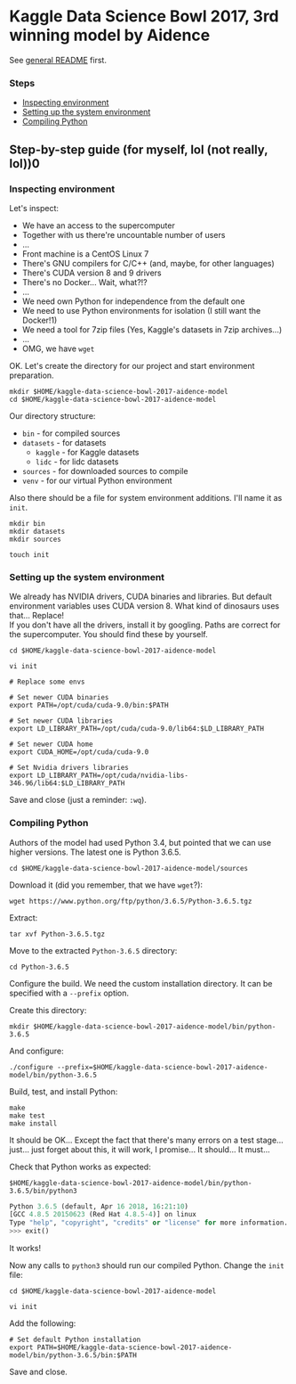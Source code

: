 # Kaggle Data Science Bowl 2017, 3rd winning model by Aidence

See [general README](../README.md) first.

### Steps

* [Inspecting environment](#inspecting-environment)
* [Setting up the system environment](#setting-up-the-system-environment)
* [Compiling Python](#compiling-python)

## Step-by-step guide (for myself, lol (not really, lol))0

### Inspecting environment

Let's inspect:
* We have an access to the supercomputer
* Together with us there're uncountable number of users
* ...
* Front machine is a CentOS Linux 7
* There's GNU compilers for C/C++ (and, maybe, for other languages)
* There's CUDA version 8 and 9 drivers
* There's no Docker... Wait, what?!?
* ...
* We need own Python for independence from the default one
* We need to use Python environments for isolation (I still want the Docker!1)
* We need a tool for 7zip files (Yes, Kaggle's datasets in 7zip archives...)
* ...
* OMG, we have `wget`

OK. Let's create the directory for our project and start environment
preparation.

```
mkdir $HOME/kaggle-data-science-bowl-2017-aidence-model
cd $HOME/kaggle-data-science-bowl-2017-aidence-model
```

Our directory structure:

* `bin` - for compiled sources
* `datasets` - for datasets
    * `kaggle` - for Kaggle datasets
    * `lidc` - for lidc datasets
* `sources` - for downloaded sources to compile
* `venv` - for our virtual Python environment

Also there should be a file for system environment additions. I'll name it as
`init`.

```
mkdir bin
mkdir datasets
mkdir sources
```

```
touch init
```

### Setting up the system environment

We already has NVIDIA drivers, CUDA binaries and libraries. But default
environment variables uses CUDA version 8. What kind of dinosaurs uses that...
Replace!  
If you don't have all the drivers, install it by googling.
Paths are correct for the supercomputer. You should find these by yourself.

```
cd $HOME/kaggle-data-science-bowl-2017-aidence-model
```

```
vi init
```

```
# Replace some envs

# Set newer CUDA binaries
export PATH=/opt/cuda/cuda-9.0/bin:$PATH

# Set newer CUDA libraries
export LD_LIBRARY_PATH=/opt/cuda/cuda-9.0/lib64:$LD_LIBRARY_PATH

# Set newer CUDA home
export CUDA_HOME=/opt/cuda/cuda-9.0

# Set Nvidia drivers libraries
export LD_LIBRARY_PATH=/opt/cuda/nvidia-libs-346.96/lib64:$LD_LIBRARY_PATH
```

Save and close (just a reminder: `:wq`).

### Compiling Python

Authors of the model had used Python 3.4, but pointed that we can use higher
versions. The latest one is Python 3.6.5.

```
cd $HOME/kaggle-data-science-bowl-2017-aidence-model/sources
```

Download it (did you remember, that we have `wget`?):

```
wget https://www.python.org/ftp/python/3.6.5/Python-3.6.5.tgz
```

Extract:

```
tar xvf Python-3.6.5.tgz
```

Move to the extracted `Python-3.6.5` directory:

```
cd Python-3.6.5
```

Configure the build. We need the custom installation directory. It can be
specified with a `--prefix` option.

Create this directory:

```
mkdir $HOME/kaggle-data-science-bowl-2017-aidence-model/bin/python-3.6.5
```

And configure:

```
./configure --prefix=$HOME/kaggle-data-science-bowl-2017-aidence-model/bin/python-3.6.5
```

Build, test, and install Python:

```
make
make test
make install
```

It should be OK... Except the fact that there's many errors on a test stage...
just... just forget about this, it will work, I promise... It should... It
must...

Check that Python works as expected:

```
$HOME/kaggle-data-science-bowl-2017-aidence-model/bin/python-3.6.5/bin/python3
```

```python
Python 3.6.5 (default, Apr 16 2018, 16:21:10)
[GCC 4.8.5 20150623 (Red Hat 4.8.5-4)] on linux
Type "help", "copyright", "credits" or "license" for more information.
>>> exit()
```

It works!

Now any calls to `python3` should run our compiled Python. Change the `init` file:

```
cd $HOME/kaggle-data-science-bowl-2017-aidence-model
```

```
vi init
```

Add the following:

```
# Set default Python installation
export PATH=$HOME/kaggle-data-science-bowl-2017-aidence-model/bin/python-3.6.5/bin:$PATH
```

Save and close.
